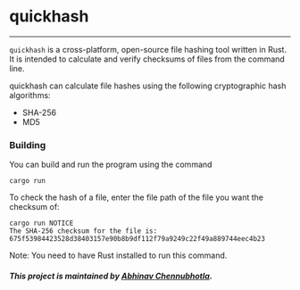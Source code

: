 # quickhash

---

`quickhash` is a cross-platform, open-source file hashing tool written in Rust. It is intended to calculate and verify checksums of files from the command line.

quickhash can calculate file hashes using the following cryptographic hash algorithms:

 - SHA-256
 - MD5

### Building

You can build and run the program using the command

    cargo run
    
To check the hash of a file, enter the file path of the file you want the checksum of:

    cargo run NOTICE
    The SHA-256 checksum for the file is: 675f53984423528d38403157e90b8b9df112f79a9249c22f49a889744eec4b23

Note: You need to have Rust installed to run this command.

##### This project is  maintained by [Abhinav Chennubhotla](https://github.com/PhoenixFlame101).
